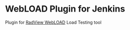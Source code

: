 WebLOAD Plugin for Jenkins
==========================

Plugin for [RadView WebLOAD](http://www.radview.com/) Load Testing tool
